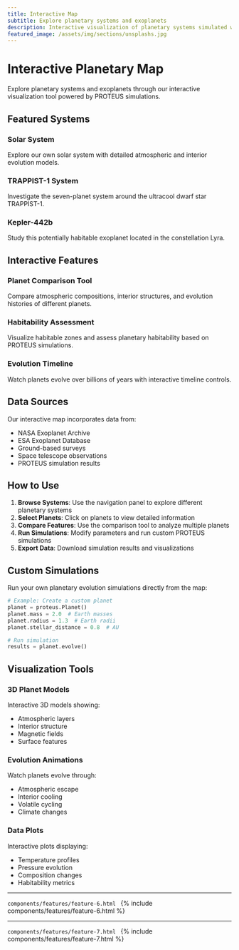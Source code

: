 ```yaml
---
title: Interactive Map
subtitle: Explore planetary systems and exoplanets
description: Interactive visualization of planetary systems simulated with PROTEUS
featured_image: /assets/img/sections/unsplashs.jpg
---
```


# Interactive Planetary Map

Explore planetary systems and exoplanets through our interactive visualization tool powered by PROTEUS simulations.

## Featured Systems

### Solar System
Explore our own solar system with detailed atmospheric and interior evolution models.

### TRAPPIST-1 System
Investigate the seven-planet system around the ultracool dwarf star TRAPPIST-1.

### Kepler-442b
Study this potentially habitable exoplanet located in the constellation Lyra.

## Interactive Features

### Planet Comparison Tool
Compare atmospheric compositions, interior structures, and evolution histories of different planets.

### Habitability Assessment
Visualize habitable zones and assess planetary habitability based on PROTEUS simulations.

### Evolution Timeline
Watch planets evolve over billions of years with interactive timeline controls.

## Data Sources

Our interactive map incorporates data from:
- NASA Exoplanet Archive
- ESA Exoplanet Database
- Ground-based surveys
- Space telescope observations
- PROTEUS simulation results

## How to Use

1. **Browse Systems**: Use the navigation panel to explore different planetary systems
2. **Select Planets**: Click on planets to view detailed information
3. **Compare Features**: Use the comparison tool to analyze multiple planets
4. **Run Simulations**: Modify parameters and run custom PROTEUS simulations
5. **Export Data**: Download simulation results and visualizations

## Custom Simulations

Run your own planetary evolution simulations directly from the map:

```python
# Example: Create a custom planet
planet = proteus.Planet()
planet.mass = 2.0  # Earth masses
planet.radius = 1.3  # Earth radii
planet.stellar_distance = 0.8  # AU

# Run simulation
results = planet.evolve()
```

## Visualization Tools

### 3D Planet Models
Interactive 3D models showing:
- Atmospheric layers
- Interior structure
- Magnetic fields
- Surface features

### Evolution Animations
Watch planets evolve through:
- Atmospheric escape
- Interior cooling
- Volatile cycling
- Climate changes

### Data Plots
Interactive plots displaying:
- Temperature profiles
- Pressure evolution
- Composition changes
- Habitability metrics

---

```components/features/feature-6.html ```
{% include components/features/feature-6.html %}

---

```components/features/feature-7.html ```
{% include components/features/feature-7.html %}
